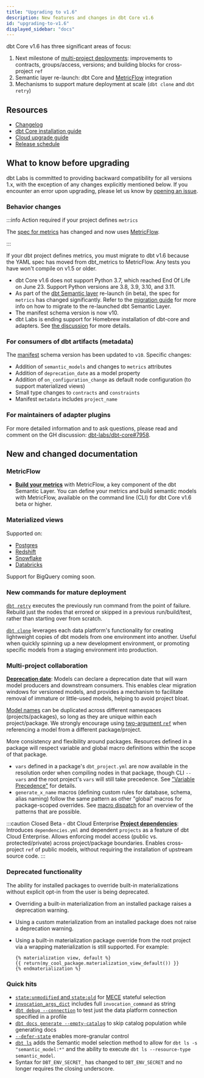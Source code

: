 ```yaml
---
title: "Upgrading to v1.6"
description: New features and changes in dbt Core v1.6
id: "upgrading-to-v1.6"
displayed_sidebar: "docs"
---
```


dbt Core v1.6 has three significant areas of focus:
1. Next milestone of [multi-project deployments](https://github.com/dbt-labs/dbt-core/discussions/6725): improvements to contracts, groups/access, versions; and building blocks for cross-project `ref`
1. Semantic layer re-launch: dbt Core and [MetricFlow](https://docs.getdbt.com/docs/build/about-metricflow) integration
1. Mechanisms to support mature deployment at scale (`dbt clone` and `dbt retry`)

## Resources

- [Changelog](https://github.com/dbt-labs/dbt-core/blob/1.6.latest/CHANGELOG.md)
- [dbt Core installation guide](/docs/core/installation-overview)
- [Cloud upgrade guide](/docs/dbt-versions/upgrade-dbt-version-in-cloud)
- [Release schedule](https://github.com/dbt-labs/dbt-core/issues/7481)

## What to know before upgrading

dbt Labs is committed to providing backward compatibility for all versions 1.x, with the exception of any changes explicitly mentioned below. If you encounter an error upon upgrading, please let us know by [opening an issue](https://github.com/dbt-labs/dbt-core/issues/new).

### Behavior changes

:::info Action required if your project defines `metrics`

The [spec for metrics](https://github.com/dbt-labs/dbt-core/discussions/7456) has changed and now uses [MetricFlow](/docs/build/about-metricflow). 

:::

If your dbt project defines metrics, you must migrate to dbt v1.6 because the YAML spec has moved from dbt_metrics to MetricFlow. Any tests you have won't compile on v1.5 or older. 

- dbt Core v1.6 does not support Python 3.7, which reached End Of Life on June 23. Support Python versions are 3.8, 3.9, 3.10, and 3.11.
- As part of the [dbt Semantic layer](/docs/use-dbt-semantic-layer/dbt-sl) re-launch (in beta), the spec for `metrics` has changed significantly. Refer to the [migration guide](/guides/sl-migration) for more info on how to migrate to the re-launched dbt Semantic Layer.
- The manifest schema version is now v10.
- dbt Labs is ending support for Homebrew installation of dbt-core and adapters. See [the discussion](https://github.com/dbt-labs/dbt-core/discussions/8277) for more details.

### For consumers of dbt artifacts (metadata)

The [manifest](/reference/artifacts/manifest-json) schema version has been updated to `v10`. Specific changes:
- Addition of `semantic_models` and changes to `metrics` attributes
- Addition of `deprecation_date` as a model property
- Addition of `on_configuration_change` as default node configuration (to support materialized views)
- Small type changes to `contracts` and `constraints`
- Manifest `metadata` includes `project_name`

### For maintainers of adapter plugins

For more detailed information and to ask questions, please read and comment on the GH discussion: [dbt-labs/dbt-core#7958](https://github.com/dbt-labs/dbt-core/discussions/7958).

## New and changed documentation

### MetricFlow

- [**Build your metrics**](/docs/build/build-metrics-intro) with MetricFlow, a key component of the dbt Semantic Layer. You can define your metrics and build semantic models with MetricFlow, available on the command line (CLI) for dbt Core v1.6 beta or higher.

### Materialized views

Supported on:
- [Postgres](/reference/resource-configs/postgres-configs#materialized-view)
- [Redshift](/reference/resource-configs/redshift-configs#materialized-view)
- [Snowflake](/reference/resource-configs/snowflake-configs#dynamic-tables)
- [Databricks](/reference/resource-configs/databricks-configs#materialized-views-and-streaming-tables)

Support for BigQuery coming soon.

### New commands for mature deployment

[`dbt retry`](/reference/commands/retry) executes the previously run command from the point of failure. Rebuild just the nodes that errored or skipped in a previous run/build/test, rather than starting over from scratch.

[`dbt clone`](/reference/commands/clone) leverages each data platform's functionality for creating lightweight copies of dbt models from one environment into another. Useful when quickly spinning up a new development environment, or promoting specific models from a staging environment into production.

### Multi-project collaboration

[**Deprecation date**](/reference/resource-properties/deprecation_date): Models can declare a deprecation date that will warn model producers and downstream consumers. This enables clear migration windows for versioned models, and provides a mechanism to facilitate removal of immature or little-used models, helping to avoid project bloat.

[Model names](/faqs/Project/unique-resource-names) can be duplicated across different namespaces (projects/packages), so long as they are unique within each project/package. We strongly encourage using [two-argument `ref`](/reference/dbt-jinja-functions/ref#ref-project-specific-models) when referencing a model from a different package/project.

More consistency and flexibility around packages. Resources defined in a package will respect variable and global macro definitions within the scope of that package.
- `vars` defined in a package's `dbt_project.yml` are now available in the resolution order when compiling nodes in that package, though CLI `--vars` and the root project's `vars` will still take precedence. See ["Variable Precedence"](/docs/build/project-variables#variable-precedence) for details.
- `generate_x_name` macros (defining custom rules for database, schema, alias naming) follow the same pattern as other "global" macros for package-scoped overrides. See [macro dispatch](/reference/dbt-jinja-functions/dispatch) for an overview of the patterns that are possible.

:::caution Closed Beta - dbt Cloud Enterprise
[**Project dependencies**](/docs/collaborate/govern/project-dependencies): Introduces `dependencies.yml` and dependent `projects` as a feature of dbt Cloud Enterprise. Allows enforcing model access (public vs. protected/private) across project/package boundaries. Enables cross-project `ref` of public models, without requiring the installation of upstream source code.
:::

### Deprecated functionality

The ability for installed packages to override built-in materializations without explicit opt-in from the user is being deprecated.

- Overriding a built-in materialization from an installed package raises a deprecation warning.
- Using a custom materialization from an installed package does not raise a deprecation warning.
- Using a built-in materialization package override from the root project via a wrapping materialization is still supported. For example:

  ```
  {% materialization view, default %}
  {{ return(my_cool_package.materialization_view_default()) }}
  {% endmaterialization %}
  ```

### Quick hits

- [`state:unmodified` and `state:old`](/reference/node-selection/methods#the-state-method) for [MECE](https://en.wikipedia.org/wiki/MECE_principle) stateful selection
- [`invocation_args_dict`](/reference/dbt-jinja-functions/flags#invocation_args_dict) includes full `invocation_command` as string
- [`dbt debug --connection`](/reference/commands/debug) to test just the data platform connection specified in a profile
- [`dbt docs generate --empty-catalog`](/reference/commands/cmd-docs) to skip catalog population while generating docs
- [`--defer-state`](/reference/node-selection/defer) enables more-granular control 
- [`dbt ls`](/reference/commands/list) adds the Semantic model selection method to allow for `dbt ls -s "semantic_model:*"` and the ability to execute `dbt ls --resource-type semantic_model`.
- Syntax for `DBT_ENV_SECRET_` has changed to `DBT_ENV_SECRET` and no longer requires the closing underscore.

